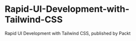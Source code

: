 # Rapid-UI-Development-with-Tailwind-CSS
Rapid UI Development with Tailwind CSS, published by Packt
